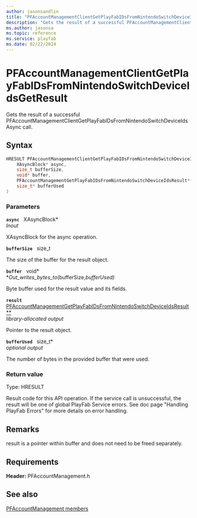 ```yaml
---
author: jasonsandlin
title: "PFAccountManagementClientGetPlayFabIDsFromNintendoSwitchDeviceIdsGetResult"
description: "Gets the result of a successful PFAccountManagementClientGetPlayFabIDsFromNintendoSwitchDeviceIdsAsync call."
ms.author: jasonsa
ms.topic: reference
ms.service: playfab
ms.date: 02/22/2024
---
```


# PFAccountManagementClientGetPlayFabIDsFromNintendoSwitchDeviceIdsGetResult  

Gets the result of a successful PFAccountManagementClientGetPlayFabIDsFromNintendoSwitchDeviceIdsAsync call.  

## Syntax  
  
```cpp
HRESULT PFAccountManagementClientGetPlayFabIDsFromNintendoSwitchDeviceIdsGetResult(  
    XAsyncBlock* async,  
    size_t bufferSize,  
    void* buffer,  
    PFAccountManagementGetPlayFabIDsFromNintendoSwitchDeviceIdsResult** result,  
    size_t* bufferUsed  
)  
```  
  
### Parameters  
  
**`async`** &nbsp; XAsyncBlock*  
*_Inout_*  
  
XAsyncBlock for the async operation.  
  
**`bufferSize`** &nbsp; size_t  
  
The size of the buffer for the result object.  
  
**`buffer`** &nbsp; void*  
*_Out_writes_bytes_to_(bufferSize,*bufferUsed)*  
  
Byte buffer used for the result value and its fields.  
  
**`result`** &nbsp; [PFAccountManagementGetPlayFabIDsFromNintendoSwitchDeviceIdsResult**](../../pfaccountmanagementtypes/structs/pfaccountmanagementgetplayfabidsfromnintendoswitchdeviceidsresult.md)  
*library-allocated output*  
  
Pointer to the result object.  
  
**`bufferUsed`** &nbsp; size_t*  
*optional output*  
  
The number of bytes in the provided buffer that were used.  
  
  
### Return value
Type: HRESULT
  
Result code for this API operation. If the service call is unsuccessful, the result will be one of global PlayFab Service errors. See doc page "Handling PlayFab Errors" for more details on error handling.
  
## Remarks  
  
result is a pointer within buffer and does not need to be freed separately.
  
## Requirements  
  
**Header:** PFAccountManagement.h
  
## See also  
[PFAccountManagement members](../pfaccountmanagement_members.md)  

  
  
